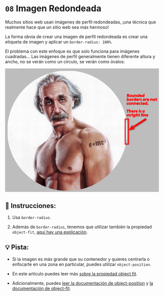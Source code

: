 # `08` Imagen Redondeada

Muchos sitios web usan imágenes de perfil redondeadas, ¡una técnica que realmente hace que un sitio web sea más hermoso!

La forma obvia de crear una imagen de perfil redondeada es crear una etiqueta de imagen y aplicar un `border-radius: 100%`. 

El problema con este enfoque es que solo funciona para imágenes cuadradas... Las imágenes de perfil generalmente tienen diferente altura y ancho, no se verán como un círculo, se verán como óvalos:

![Example Image](../../.learn/assets/08-1.png?raw=true)

## 📝 Instrucciones:

1. Usa `border-radius`.

2. Además de `border-radius`, tenemos que utilizar también la propiedad `object-fit`, [aquí hay una explicación](https://www.loom.com/share/15186e456dfd4741887997af40325721).

## 💡 Pista:

+ Si la imagen es más grande que su contenedor y quieres centrarla o enfocarte en una zona en particular, puedes utilizar `object-position`.

+ En este artículo puedes leer más [sobre la propiedad object fit](https://css-tricks.com/on-object-fit-and-object-position/).

+ Adicionalmente, puedes [leer la documentación de object-position](https://developer.mozilla.org/en-US/docs/Web/CSS/object-position) y [la documentación de object-fit](https://developer.mozilla.org/en-US/docs/Web/CSS/object-fit).
